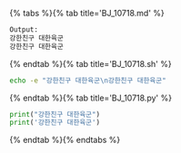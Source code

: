 {% tabs %}{% tab title='BJ_10718.md' %}

```txt
Output:
강한친구 대한육군
강한친구 대한육군
```

{% endtab %}{% tab title='BJ_10718.sh' %}

```sh
echo -e "강한친구 대한육군\n강한친구 대한육군"
```

{% endtab %}{% tab title='BJ_10718.py' %}

```py
print("강한친구 대한육군")
print('강한친구 대한육군')
```

{% endtab %}{% endtabs %}

